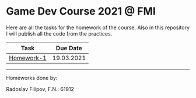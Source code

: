 # Game Dev Course 2021 @ FMI

Here are all the tasks for the homework of the course. Also in this repository I will publish all the code from the practices.
 
| Task | Due Date |
|:----:|:--------:|
| [Homework-1](https://github.com/StefanRRachkov/Game-Dev-Course-2021/tree/main/Homework-1) | 19.03.2021 |

-------------------------------------------------------------

Homeworks done by:

Radoslav Filipov, F.N.: 61912
